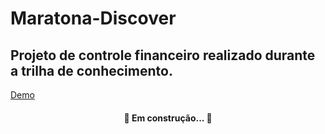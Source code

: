 # Maratona-Discover
## Projeto de controle financeiro realizado durante a trilha de conhecimento.
[Demo](https://layannehonorato.github.io/Maratona-Dicover/)
<h4 align="center"> 
	🚧 Em construção...  🚧
</h4>
